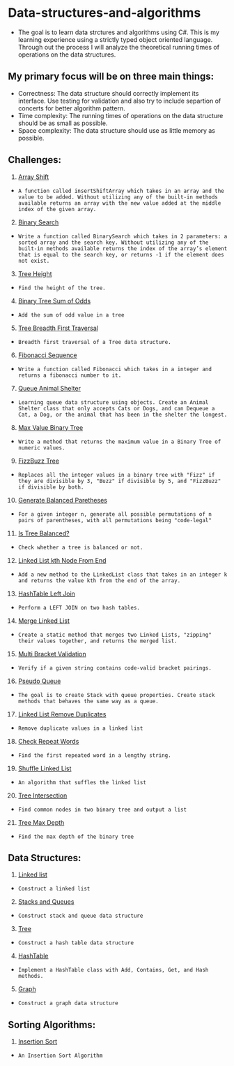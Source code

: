 # Data-structures-and-algorithms

* The goal is to learn data strctures and algorithms using C#. This is my learning experience using a strictly typed object oriented language. Through out the process I will analyze the theoretical running times of operations on the data structures.

## My primary focus will be on three main things:
* Correctness: The data structure should correctly implement its interface. Use testing for validation and also try to include separtion of concerts for better algorithm pattern. 
* Time complexity: The running times of operations on the data structure should be as small as possible.
* Space complexity: The data structure should use as little memory as possible.

## Challenges:

1. [Array Shift](Challenges/ArrayShift/README.md)
- `A function called insertShiftArray which takes in an array and the value to be added. Without utilizing any of the built-in methods available returns an array with the new value added at the middle index of the given array.`

2. [Binary Search](Challenges/BinarySearch/README.md)
- `Write a function called BinarySearch which takes in 2 parameters: a sorted array and the search key. Without utilizing any of the built-in methods available returns the index of the array’s element that is equal to the search key, or returns -1 if the element does not exist.`

3. [Tree Height](Challenges/BinaryTreeHeight/README.md)
- `Find the height of the tree.`

4. [Binary Tree Sum of Odds](Challenges/BinaryTreeSumOfOdds/README.md)
- `Add the sum of odd value in a tree`

5. [Tree Breadth First Traversal](Challenges/BreadthFirstSearch/README.md)
- `Breadth first traversal of a Tree data structure.`

6. [Fibonacci Sequence](Challenges/Fibonacci/README.md)
- `Write a function called Fibonacci which takes in a integer and returns a fibonacci number to it.`

7. [Queue Animal Shelter](Challenges/FifoAnimalShelter/README.md)
- `Learning queue data structure using objects. Create an Animal Shelter class that only accepts Cats or Dogs, and can Dequeue a Cat, a Dog, or the animal that has been in the shelter the longest.`

8. [Max Value Binary Tree](Challenges/FindMaxValueBinaryTree/README.md)
- `Write a method that returns the maximum value in a Binary Tree of numeric values.`

9. [FizzBuzz Tree](Challenges/FizzBuzzTree/README.md)
- `Replaces all the integer values in a binary tree with "Fizz" if they are divisible by 3, "Buzz" if divisible by 5, and "FizzBuzz" if divisible by both.`

10. [Generate Balanced Paretheses](Challenges/GenerateBalancedParethesesCombinations/BalancedParenthe)
- `For a given integer n, generate all possible permutations of n pairs of parentheses, with all permutations being "code-legal"`

11. [Is Tree Balanced?](Challenges/IsBinaryTreeBalanced/README.md)
- `Check whether a tree is balanced or not.`

12. [Linked List kth Node From End](Challenges/KthNodeFromEnd/README.md)
- `Add a new method to the LinkedList class that takes in an integer k and returns the value kth from the end of the array.`

13. [HashTable Left Join](Challenges/LeftJoin/README.md)
- `Perform a LEFT JOIN on two hash tables.`

14. [Merge Linked List](Challenges/MergeLinkedList/README.md)
- `Create a static method that merges two Linked Lists, "zipping" their values together, and returns the merged list.`

15. [Multi Bracket Validation](Challenges/MultiBracketValidation/README.md)
- `Verify if a given string contains code-valid bracket pairings.`

16. [Pseudo Queue](Challenges/PseudoQueue/README.md)
- `The goal is to create Stack with queue properties. Create stack methods that behaves the same way as a queue.`

17. [Linked List Remove Duplicates](Challenges/RemoveDuplicatesLinkedList)
- `Remove duplicate values in a linked list`

18. [Check Repeat Words](Challenges/RepeatWord/README.md)
- `Find the first repeated word in a lengthy string.`

19. [Shuffle Linked List](Challenges/ShuffleLinkedList/README.md)
- `An algorithm that suffles the linked list`

20. [Tree Intersection](Challenges/TreeIntersection/README.md)
- `Find common nodes in two binary tree and output a list`

21. [Tree Max Depth](Challenges/MaxDepthBinaryTree/README.md)
- `Find the max depth of the binary tree`

## Data Structures:
1. [Linked list](Data-Structures/LinkedList/README.md)
- `Construct a linked list`

2. [Stacks and Queues](Data-Structures/StacksAndQueues/README.md)
- `Construct stack and queue data structure`

3. [Tree](Data-Structures/tree/README.md)
- `Construct a hash table data structure`

4. [HashTable](Data-Structures/Hashtables/README.md)
- `Implement a HashTable class with Add, Contains, Get, and Hash methods. `

5. [Graph](Data-Structures/Graph/README.md)
- `Construct a graph data structure`

## Sorting Algorithms:

1. [Insertion Sort](Sorting_Algorithms/InsertionSort/README.md)
- `An Insertion Sort Algorithm`
